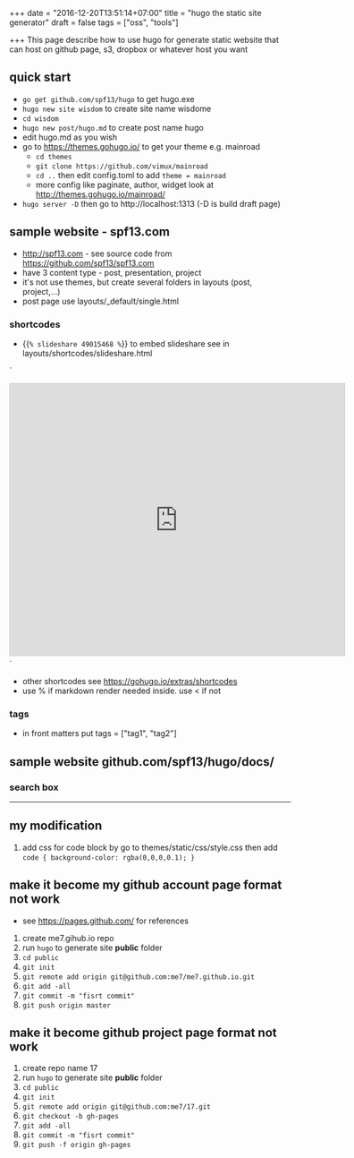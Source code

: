 +++
date = "2016-12-20T13:51:14+07:00"
title = "hugo the static site generator"
draft = false
tags = ["oss", "tools"]

+++
This page describe how to use hugo for generate static website that can host on github page, s3, dropbox or whatever host you want

## quick start
* `go get github.com/spf13/hugo` to get hugo.exe
* `hugo new site wisdom` to create site name wisdome
* `cd wisdom`
* `hugo new post/hugo.md` to create post name hugo
* edit hugo.md as you wish
* go to https://themes.gohugo.io/ to get your theme e.g. mainroad
  * `cd themes`
  * `git clone https://github.com/vimux/mainroad`
  * `cd ..` then edit config.toml to add `theme = mainroad`
  * more config like paginate, author, widget look at http://themes.gohugo.io/mainroad/
* `hugo server -D` then go to http://localhost:1313 (-D is build draft page)


## sample website - spf13.com
* http://spf13.com - see source code from https://github.com/spf13/spf13.com
* have 3 content type - post, presentation, project
* it's not use themes, but create several folders in layouts (post, project,...)
* post page use layouts/_default/single.html

### shortcodes
* {{`% slideshare 49015468 %`}} to embed slideshare see in layouts/shortcodes/slideshare.html

`<div class="embed slideshare">
<iframe src="http://www.slideshare.net/slideshow/embed_code/{{ index .Params 0 }}?rel=0" width="599" height="487" frameborder="0" marginwidth="0" marginheight="0" scrolling="no" style="border:1px solid #CCC;border-width:1px 1px 0;margin-bottom:5px" allowfullscreen webkitallowfullscreen mozallowfullscreen> </iframe>
</div>`

* other shortcodes see https://gohugo.io/extras/shortcodes
* use % if markdown render needed inside. use < if not

### tags
* in front matters put tags = ["tag1", "tag2"]

## sample website github.com/spf13/hugo/docs/

### search box




---
## my modification
1. add css for code block by go to themes/static/css/style.css then add
`
code {
	background-color: rgba(0,0,0,0.1);
}
`

## make it become my github account page **format not work**
* see https://pages.github.com/ for references
1. create me7.gihub.io repo
1. run `hugo` to generate site **public** folder
1. `cd public`
1. `git init`
1. `git remote add origin git@github.com:me7/me7.github.io.git`
1. `git add -all`
1. `git commit -m "fisrt commit"`
1. `git push origin master`

## make it become github project page **format not work**
1. create repo name 17
1. run `hugo` to generate site **public** folder
1. `cd public`
1. `git init`
1. `git remote add origin git@github.com:me7/17.git`
1. `git checkout -b gh-pages`
1. `git add -all`
1. `git commit -m "fisrt commit"`
1. `git push -f origin gh-pages`
